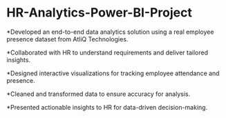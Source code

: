 # HR-Analytics-Power-BI-Project
*Developed an end-to-end data analytics solution using a real employee presence dataset from AtliQ Technologies.

*Collaborated with HR to understand requirements and deliver tailored insights.

*Designed interactive visualizations for tracking employee attendance and presence.

*Cleaned and transformed data to ensure accuracy for analysis.

*Presented actionable insights to HR for data-driven decision-making.
